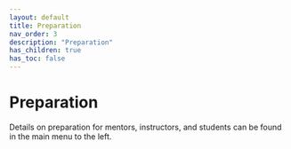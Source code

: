 ```yaml
---
layout: default
title: Preparation
nav_order: 3
description: "Preparation"
has_children: true
has_toc: false
---
```


# Preparation
Details on preparation for mentors, instructors, and students can be found in the main menu to the left.
